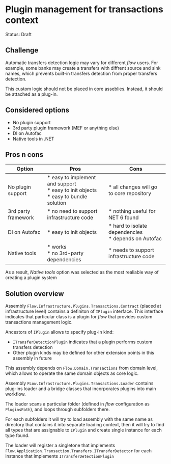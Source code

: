 # Plugin management for transactions context

Status: Draft

## Challenge
Automatic transfers detection logic may vary for different _flow_ users. 
For example, some banks may create a transfers with diffrent source and sink names, which prevents built-in transfers detection from proper transfers detection.

This custom logic should not be placed in core asseblies. Instead, it should be attached as a plug-in.


## Considered options
* No plugin support
* 3rd party plugin framework (MEF or anything else)
* DI on Autofac
* Native tools in .NET

## Pros n cons
| Option              | Pros                                                                                   | Cons                                                    |
|---------------------|----------------------------------------------------------------------------------------|---------------------------------------------------------|
| No plugin support   | * easy to implement and support<br>* easy to init objects<br>* easy to bundle solution | * all changes will go to core repository                |
| 3rd party framework | * no need to support infrastructure code                                               | * nothing useful for NET 6 found                        |
| DI on Autofac       | * easy to init objects                                                                 | * hard to isolate dependencies<br> * depends on Autofac |
| Native tools        | * works<br> * no 3rd-party dependencies                                                | * needs to support infrastructure code                  |

As a result, _Native tools_ option was selected as the most realiable way of creating a plugin system

## Solution overview
Assembly `Flow.Infrastructure.Plugins.Transactions.Contract` (placed at infrastructure level) contains a definiton of `IPlugin` interface. This interface indicates that particular class is a plugin for _flow_ that provides custom transactions management logic. 

Ancestors of `IPlugin` allows to specify plug-in kind:
* `ITransferDetectionPlugin` indicates that a plugin performs custom transfers detection
* Other plugin kinds may be defined for other extension points in this assembly in future

This assembly depends on `Flow.Domain.Transactions` from domain level, which allows to operate the same domain objects as core logic.

Assembly `FLow.Infrastructure.Plugins.Transactions.Loader` contains plug-ins loader and a bridge classes that incorporates plugins into main workflow.

The loader scans a particular folder (defined in _flow_ configuration as `PluginsPath`), and loops through subfolders there.

For each subfolders it will try to load assembly with the same name as directory that contains it into separate loading context, then it will try to find all types that are assignable to `IPlugin` and create single instance for each type found.

The loader will register a singletone that implements `Flow.Application.Transaction.Transfers.ITransferDetector` for each instance that implements `ITransferDetectionPlugin`
